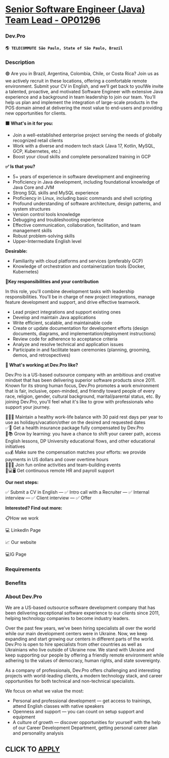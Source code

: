 # [Senior Software Engineer (Java) Team Lead - OP01296](https://www.remotewlb.com/apply/senior-software-engineer-java-team-lead-op01296)  
### Dev.Pro  
#### `🌎 TELECOMMUTE São Paulo, State of São Paulo, Brazil`  

### **Description**

🟢 Are you in Brazil, Argentina, Colombia, Chile, or Costa Rica? Join us as we actively recruit in these locations, offering a comfortable remote environment. Submit your CV in English, and we’ll get back to you!We invite a talented, proactive, and motivated Software Engineer with extensive Java experience and a background in team leadership to join our team. You’ll help us plan and implement the integration of large-scale products in the POS domain aimed at delivering the most value to end-users and providing new opportunities for clients.

 **🟩 What's in it for you:**

  * Join a well-established enterprise project serving the needs of globally recognized retail clients
  * Work with a diverse and modern tech stack (Java 17, Kotlin, MySQL, GCP, Kubernetes, etc.)
  * Boost your cloud skills and complete personalized training in GCP

**✅ Is that you?**

  * 5+ years of experience in software development and engineering
  * Proficiency in Java development, including foundational knowledge of Java Core and JVM
  * Strong SQL skills and MySQL experience
  * Proficiency in Linux, including basic commands and shell scripting
  * Profound understanding of software architecture, design patterns, and system structures
  * Version control tools knowledge
  * Debugging and troubleshooting experience
  * Effective communication, collaboration, facilitation, and team management skills
  * Robust problem-solving skills
  * Upper-Intermediate English level

**Desirable:**

  * Familiarity with cloud platforms and services (preferably GCP)
  * Knowledge of orchestration and containerization tools (Docker, Kubernetes)

**🧩Key responsibilities and your contribution**

In this role, you'll combine development tasks with leadership responsibilities. You'll be in charge of new project integrations, manage feature development and support, and drive effective teamwork.  

  * Lead project integrations and support existing ones 
  * Develop and maintain Java applications 
  * Write efficient, scalable, and maintainable code 
  * Create or update documentation for development efforts (design documents, diagrams, and implementation/deployment instructions)
  * Review code for adherence to acceptance criteria
  * Analyze and resolve technical and application issues 
  * Participate in and facilitate team ceremonies (planning, grooming, demos, and retrospectives)

**🎾 What's working at Dev.Pro like?**

Dev.Pro is a US-based outsource company with an ambitious and creative mindset that has been delivering superior software products since 2011. Known for its strong human focus, Dev.Pro promotes a work environment that is fair, inclusive, open-minded, and friendly toward people of every race, religion, gender, cultural background, marital/parental status, etc. By joining Dev.Pro, you'll feel what it's like to grow with professionals who support your journey.  
  
🌴🏄🏻 Maintain a healthy work-life balance with 30 paid rest days per year to use as holidays/vacation/other on the desired and requested dates  
✅💊 Get a health insurance package fully compensated by Dev.Pro  
💎📚 Grow by learning: you have a chance to shift your career path, access English lessons, DP University educational flows, and other educational initiatives  
💵💰 Make sure the compensation matches your efforts: we provide payments in US dollars and cover overtime hours  
💃🏼🕺 Join fun online activities and team-building events  
👩💻🖥 Get continuous remote HR and payroll support

 **Our next steps:**

✅ Submit a CV in English — ✅ Intro call with a Recruiter — ✅ Internal interview — ✅ Client interview — ✅ Offer

 **Interested? Find out more:**

📋How we work

💻 LinkedIn Page

📈 Our website

💻IG Page

### **Requirements**

###  **Benefits**

###  **About Dev.Pro**

We are a US-based outsource software development company that has been delivering exceptional software experience to our clients since 2011, helping technology companies to become industry leaders.

Over the past few years, we’ve been hiring specialists all over the world while our main development centers were in Ukraine. Now, we keep expanding and start growing our centers in different parts of the world. Dev.Pro is open to hire specialists from other countries as well as Ukrainians who live outside of Ukraine now. We stand with Ukraine and keep supporting our people by offering a friendly remote environment while adhering to the values of democracy, human rights, and state sovereignty.

As a company of professionals, Dev.Pro offers challenging and interesting projects with world-leading clients, a modern technology stack, and career opportunities for both technical and non-technical specialists.

We focus on what we value the most:

  * Personal and professional development — get access to trainings, attend English classes with native speakers
  * Openness and support — you can count on setup support and equipment 
  * A culture of growth — discover opportunities for yourself with the help of our Career Development Department, getting personal career plan and personality analysis

  
## CLICK TO [APPLY](https://www.remotewlb.com/apply/senior-software-engineer-java-team-lead-op01296)

